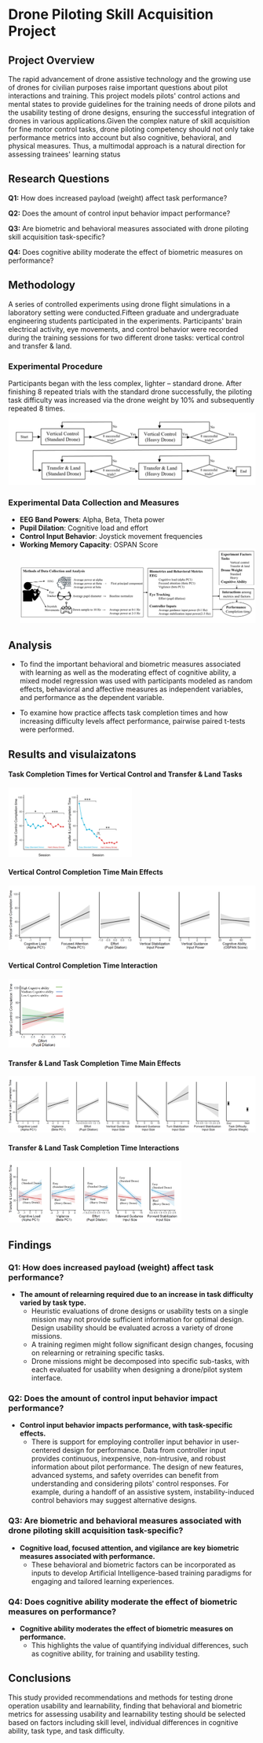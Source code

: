 # Drone Piloting Skill Acquisition Project
## Project Overview
The rapid advancement of drone assistive technology and the growing use of drones for civilian purposes raise important questions about pilot interactions and training. This project models pilots' control actions and mental states to provide guidelines for the training needs of drone pilots and the usability testing of drone designs, ensuring the successful integration of drones in various applications.Given the complex nature of skill acquisition for fine motor control tasks, drone piloting competency should not only take performance metrics into account but also cognitive, behavioral, and physical measures. Thus, a multimodal approach is a natural direction for assessing trainees' learning status 

## Research Questions

 **Q1:** How does increased payload (weight) affect task performance? 

 **Q2:** Does the amount of control input behavior impact performance?

 **Q3:** Are biometric and behavioral measures associated with drone piloting skill acquisition task-specific?
 
 **Q4:** Does cognitive ability moderate the effect of biometric measures on performance?
 

 
 
## Methodology

A series of controlled experiments using drone flight simulations in a laboratory setting were conducted.Fifteen graduate and undergraduate engineering students participated in the experiments. Participants' brain electrical activity, eye movements, and control behavior were recorded during the training sessions for two different drone tasks: vertical control and transfer & land. 

### Experimental Procedure
Participants began with the less complex, lighter – standard drone. After finishing 8 repeated trials with the standard drone successfully, the piloting task difficulty was increased via the drone weight by 10% and subsequently repeated 8 times. 
![Experimental Procedure](graph/experimental_procedure.JPG)



### Experimental Data Collection and Measures
- **EEG Band Powers**: Alpha, Beta, Theta power
- **Pupil Dilation**: Cognitive load and effort
- **Control Input Behavior**: Joystick movement frequencies
- **Working Memory Capacity**: OSPAN Score
![Data Collection and Measures](graph/Data_Measures.jpg)

## Analysis

- To find the important behavioral and biometric measures associated with learning as well as the moderating effect of cognitive ability, a mixed model regression was used with participants modeled as random effects, behavioral and affective measures as independent variables, and performance as the dependent variable. 

- To examine how practice affects task completion times and how increasing difficulty levels affect performance, pairwise paired t-tests were performed.


## Results and visulaizatons
#### Task Completion Times for Vertical Control and Transfer & Land Tasks
<img src="graph/Completion_times.jpg" alt="Task Completion Times" width ="50%">

#### Vertical Control Completion Time Main Effects
![Vertical Control Completion Time Main Effects](graph/VerticalTask.png)

#### Vertical Control Completion Time Interaction
<img src="graph/VerticalTask_Interactions.png" alt="Vertical Control Completion Time Interaction" width="25%">

#### Transfer & Land Task Completion Time Main Effects
![Transfer & Land Task Completion Time Main Effects](graph/TransferTask.png)

#### Transfer & Land Task Completion Time Interactions
<img src= "graph/TransferTask_Interactions.png" alt="Transfer & Land Task Completion Time Interactions" width="70%">


## Findings

### Q1: How does increased payload (weight) affect task performance?
- **The amount of relearning required due to an increase in task difficulty varied by task type.**
    - Heuristic evaluations of drone designs or usability tests on a single mission may not provide sufficient information for optimal design. Design usability should be evaluated across a variety of drone missions.
    - A training regimen might follow significant design changes, focusing on relearning or retraining specific tasks.
    - Drone missions might be decomposed into specific sub-tasks, with each evaluated for usability when designing a drone/pilot system interface.

### Q2: Does the amount of control input behavior impact performance?
- **Control input behavior impacts performance, with task-specific effects.**
    - There is support for employing controller input behavior in user-centered design for performance. Data from controller input provides continuous, inexpensive, non-intrusive, and robust information about pilot performance. The design of new features, advanced systems, and safety overrides can benefit from understanding and considering pilots' control responses. For example, during a handoff of an assistive system, instability-induced control behaviors may suggest alternative designs.

### Q3: Are biometric and behavioral measures associated with drone piloting skill acquisition task-specific?
- **Cognitive load, focused attention, and vigilance are key biometric measures associated with performance.**
    - These behavioral and biometric factors can be incorporated as inputs to develop Artificial Intelligence-based training paradigms for engaging and tailored learning experiences.

### Q4: Does cognitive ability moderate the effect of biometric measures on performance?
- **Cognitive ability moderates the effect of biometric measures on performance.**
    - This highlights the value of quantifying individual differences, such as cognitive ability, for training and usability testing.



## Conclusions

This study provided recommendations and methods for testing drone operation usability and learnability, finding that behavioral and biometric metrics for assessing usability and learnability testing should be selected based on factors including skill level, individual differences in cognitive ability, task type, and task difficulty.

